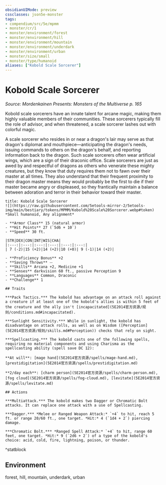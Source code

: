 ```yaml
---
obsidianUIMode: preview
cssclasses: json5e-monster
tags:
- compendium/src/5e/mpmm
- monster/cr/1
- monster/environment/forest
- monster/environment/hill
- monster/environment/mountain
- monster/environment/underdark
- monster/environment/urban
- monster/size/small
- monster/type/humanoid
aliases: ["Kobold Scale Sorcerer"]
---
```

# Kobold Scale Sorcerer
*Source: Mordenkainen Presents: Monsters of the Multiverse p. 165*  

Kobold scale sorcerers have an innate talent for arcane magic, making them highly valuable members of their communities. These sorcerers typically fill the role of advisor, and when threatened, a scale sorcerer lashes out with colorful magic.

A scale sorcerer who resides in or near a dragon's lair may serve as that dragon's diplomat and mouthpiece—anticipating the dragon's needs, issuing commands to others on the dragon's behalf, and reporting information back to the dragon. Such scale sorcerers often wear artificial wings, which are a sign of their draconic office. Scale sorcerers are just as awed by and respectful of dragons as others who venerate these mighty creatures, but they know that duty requires them not to fawn over their master at all times. They also understand that their frequent proximity to their dragon master means they would probably be the first to die if their master became angry or displeased, so they frantically maintain a balance between adoration and terror in their behavior toward their master.

```ad-statblock
title: Kobold Scale Sorcerer
![](https://raw.githubusercontent.com/5etools-mirror-2/5etools-img/main/bestiary/tokens/MPMM/Kobold%20Scale%20Sorcerer.webp#token)
*Small humanoid, Any alignment*

- **Armor Class** 15 (natural armor)
- **Hit Points** 27 (`5d6 + 10`)
- **Speed** 30 ft.

|STR|DEX|CON|INT|WIS|CHA|
|:---:|:---:|:---:|:---:|:---:|:---:|
| 7 (-2)|15 (+2)|14 (+2)|10 (+0)| 9 (-1)|14 (+2)|

- **Proficiency Bonus** +2
- **Saving Throws** ⏤
- **Skills** Arcana +2, Medicine +1
- **Senses** darkvision 60 ft., passive Perception 9
- **Languages** Common, Draconic
- **Challenge** 1

## Traits

***Pack Tactics.*** The kobold has advantage on an attack roll against a creature if at least one of the kobold's allies is within 5 feet of the creature and the ally isn't [incapacitated](5E2014官方资源/规则/conditions.md#incapacitated).

***Sunlight Sensitivity.*** While in sunlight, the kobold has disadvantage on attack rolls, as well as on Wisdom ([Perception](5E2014官方资源/规则/skills.md#Perception)) checks that rely on sight.

***Spellcasting.*** The kobold casts one of the following spells, requiring no material components and using Charisma as the spellcasting ability (spell save DC 12):

**At will**: [mage hand](5E2014官方资源/spells/mage-hand.md), [prestidigitation](5E2014官方资源/spells/prestidigitation.md)

**2/day each**: [charm person](5E2014官方资源/spells/charm-person.md), [fog cloud](5E2014官方资源/spells/fog-cloud.md), [levitate](5E2014官方资源/spells/levitate.md)

## Actions

***Multiattack.*** The kobold makes two Dagger or Chromatic Bolt attacks. It can replace one attack with a use of Spellcasting.

***Dagger.*** *Melee or Ranged Weapon Attack:* `+4` to hit, reach 5 ft. or range 20/60 ft., one target. *Hit:* 4 (`1d4 + 2`) piercing damage.

***Chromatic Bolt.*** *Ranged Spell Attack:* `+4` to hit, range 60 feet, one target. *Hit:* 9 (`2d6 + 2`) of a type of the kobold's choice: acid, cold, fire, lightning, poison, or thunder.
```
^statblock

## Environment

forest, hill, mountain, underdark, urban
